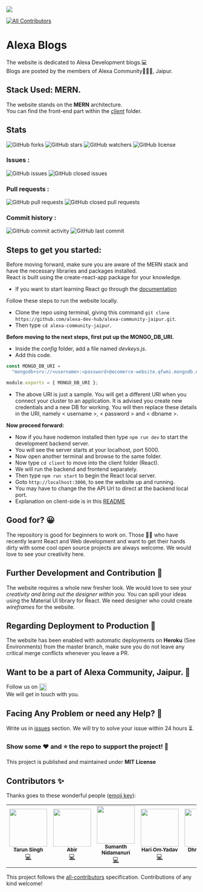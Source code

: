 <img src="https://github.com/imabp/alexa-community-jaipur/blob/master/ReadMe_Assets/ReadMeAsset.PNG"/>

<!-- ALL-CONTRIBUTORS-BADGE:START - Do not remove or modify this section -->
[![All Contributors](https://img.shields.io/badge/all_contributors-5-orange.svg?style=flat-square)](#contributors-)
<!-- ALL-CONTRIBUTORS-BADGE:END -->

# Alexa Blogs

The website is dedicated to Alexa Development blogs.:computer:<br> 
Blogs are posted by the members of Alexa Community:people_holding_hands:, Jaipur.

## Stack Used: MERN.

The website stands on the <b>MERN</b> architecture. <br>
You can find the front-end part within the [_client_](https://github.com/alexa-dev-hub/alexa-community-jaipur/tree/master/client) folder. 

## Stats

![GitHub forks](https://img.shields.io/github/forks/alexa-dev-hub/alexa-community-jaipur?style=social)
![GitHub stars](https://img.shields.io/github/stars/alexa-dev-hub/alexa-community-jaipur?style=social)
![GitHub watchers](https://img.shields.io/github/watchers/alexa-dev-hub/alexa-community-jaipur?style=social)
![GitHub license](https://img.shields.io/badge/license-MIT-red)


### Issues :
![GitHub issues](https://img.shields.io/github/issues-raw/alexa-dev-hub/alexa-community-jaipur)
![GitHub closed issues](https://img.shields.io/github/issues-closed-raw/alexa-dev-hub/alexa-community-jaipur)

### Pull requests :
![GitHub pull requests](https://img.shields.io/github/issues-pr-raw/alexa-dev-hub/alexa-community-jaipur)
![GitHub closed pull requests](https://img.shields.io/github/issues-pr-closed-raw/alexa-dev-hub/alexa-community-jaipur)

### Commit history :
![GitHub commit activity](https://img.shields.io/github/commit-activity/m/alexa-dev-hub/alexa-community-jaipur)
![GitHub last commit](https://img.shields.io/github/last-commit/alexa-dev-hub/alexa-community-jaipur)


## Steps to get you started:

Before moving forward, make sure you are aware of the MERN stack and have the necessary libraries and packages installed.  <br>
React is built using the create-react-app package for your knowledge.  <br>
- If you want to start learning React go through the [documentation](https://reactjs.org/docs/getting-started.html)

Follow these steps to run the website locally.
- Clone the repo using terminal, giving this command `git clone https://github.com/alexa-dev-hub/alexa-community-jaipur.git`.
- Then type `cd alexa-community-jaipur`.

**Before moving to the next steps, first put up the MONGO_DB_URI.**

- Inside the _config_ folder, add a file named _devkeys.js_.
- Add this code.

```javascript
const MONGO_DB_URI =
  "mongodb+srv://<username>:<password>@ecomerce-website.qfwmi.mongodb.net/<dbname>?retryWrites=true&w=majority";

module.exports = { MONGO_DB_URI };
```

- The above URI is just a sample. You will get a different URI when you connect your cluster to an application. It is advised you create new credentials and a new DB for working. You will then replace these details in the URI, namely < username >, < password > and < dbname >.

**Now proceed forward:**

- Now if you have nodemon installed then type `npm run dev` to start the development backend server.
- You will see the server starts at your localhost, port 5000.
- Now open another terminal and browse to the same folder.
- Now type `cd client` to move into the client folder (React).
- We will run the backend and frontend separately.
- Then type `npm run start` to begin the React local server.
- Goto `http://localhost:3000`, to see the website up and running.
- You may have to change the the API Url to direct at the backend local port.
- Explanation on client-side is in this [README](https://github.com/alexa-dev-hub/alexa-community-jaipur/blob/master/client/README.md)

## Good for?	:grinning:

The repository is good for beginners to work on. Those :man_technologist: who have recently learnt React and Web development and want to get their hands dirty with some cool open source projects are always welcome. We would love to see your creativity here.


## Further Development and Contribution :speech_balloon:

The website requires a whole new fresher look. We would love to see your _creativity and bring out the designer within you._ You can spill your ideas using the Material UI library for React. We need designer who could create _wireframes_ for the website.

## Regarding Deployment to Production :rocket:

The website has been enabled with automatic deployments on **Heroku** (See Environments) from the master branch, make sure you do not leave any critical merge conflicts whenever you leave a PR.

## Want to be a part of Alexa Community, Jaipur. :handshake:
Follow us on 
<a href="https://www.linkedin.com/company/aacjaipur" target="blank"><img align="center" src="https://user-images.githubusercontent.com/45101690/88830367-7b0a1700-d1eb-11ea-9ab1-5ab4699a1660.gif" alt="sumanth nidamanuri" height="20" width="20" /></a><br>
We will get in touch with you.

## Facing Any Problem or need any Help? :thinking:
Write us in [issues](https://github.com/issues) section. We will try to solve your issue within 24 hours :hourglass_flowing_sand:.<br>

### Show some :heart: and :star: the repo to support the project! :star_struck:

This project is published and maintained under <b>MIT License</b>

## Contributors ✨

Thanks goes to these wonderful people ([emoji key](https://allcontributors.org/docs/en/emoji-key)):

<!-- ALL-CONTRIBUTORS-LIST:START - Do not remove or modify this section -->
<!-- prettier-ignore-start -->
<!-- markdownlint-disable -->
<table>
  <tr>
    <td align="center"><a href="https://github.com/tarunnsingh"><img src="https://avatars0.githubusercontent.com/u/31896659?v=4" width="100px;" alt=""/><br /><sub><b>Tarun Singh</b></sub></a><br /><a href="https://github.com/alexa-dev-hub/alexa-community-jaipur/commits?author=tarunnsingh" title="Code">💻</a></td>
    <td align="center"><a href="https://github.com/imabp"><img src="https://avatars3.githubusercontent.com/u/53480076?v=4" width="100px;" alt=""/><br /><sub><b>Abir</b></sub></a><br /><a href="https://github.com/alexa-dev-hub/alexa-community-jaipur/commits?author=imabp" title="Code">💻</a></td>
    <td align="center"><a href="https://github.com/sumanthst24"><img src="https://avatars3.githubusercontent.com/u/45101690?v=4" width="100px;" alt=""/><br /><sub><b>Sumanth Nidamanuri</b></sub></a><br /><a href="https://github.com/alexa-dev-hub/alexa-community-jaipur/commits?author=sumanthst24" title="Code">💻</a></td>
    <td align="center"><a href="https://github.com/hariom1625"><img src="https://avatars1.githubusercontent.com/u/66957239?v=4" width="100px;" alt=""/><br /><sub><b>Hari Om Yadav</b></sub></a><br /><a href="https://github.com/alexa-dev-hub/alexa-community-jaipur/commits?author=hariom1625" title="Code">💻</a></td>
    <td align="center"><a href="http://web.iiit.ac.in/~dhruv.kapur"><img src="https://avatars0.githubusercontent.com/u/37783178?v=4" width="100px;" alt=""/><br /><sub><b>Dhruv Kapur</b></sub></a><br /><a href="https://github.com/alexa-dev-hub/alexa-community-jaipur/commits?author=dkapur17" title="Code">💻</a></td>
    <td align="center"><a href="http://garimasingh.netlify.app"><img src="https://avatars2.githubusercontent.com/u/44302373?v=4" width="100px;" alt=""/><br /><sub><b>Garima Singh</b></sub></a><br /><a href="https://github.com/alexa-dev-hub/alexa-community-jaipur/commits?author=garimasingh128" title="Documentation">📖</a></td>
    <td align="center"><a href="https://github.com/priyanshu0405"><img src="https://avatars0.githubusercontent.com/u/58037946?v=4" width="100px;" alt=""/><br /><sub><b>priyanshu0405</b></sub></a><br /><a href="https://github.com/alexa-dev-hub/alexa-community-jaipur/commits?author=priyanshu0405" title="Code">💻</a></td>
  </tr>
</table>

<!-- markdownlint-enable -->
<!-- prettier-ignore-end -->
<!-- ALL-CONTRIBUTORS-LIST:END -->

This project follows the [all-contributors](https://github.com/all-contributors/all-contributors) specification. Contributions of any kind welcome!
